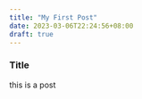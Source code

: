 ```yaml
---
title: "My First Post"
date: 2023-03-06T22:24:56+08:00
draft: true
---
```


### Title
this is a post
